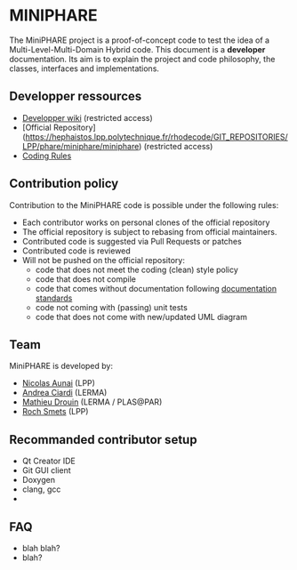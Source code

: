 
MINIPHARE
=========


The MiniPHARE project is a proof-of-concept code to test the idea of a Multi-Level-Multi-Domain Hybrid code.
This document is a **developer** documentation. Its aim is to explain the project and code philosophy, the classes, interfaces and implementations.


## Developper ressources

* [Developper wiki](https://hephaistos.lpp.polytechnique.fr/redmine/projects/hyb-par) (restricted access)
* [Official Repository] (https://hephaistos.lpp.polytechnique.fr/rhodecode/GIT_REPOSITORIES/LPP/phare/miniphare/miniphare) (restricted access)
* [Coding Rules](codingrules.md)


## Contribution policy

Contribution to the MiniPHARE code is possible under the following rules:

* Each contributor works on personal clones of the official repository
* The official repository is subject to rebasing from official maintainers.
* Contributed code is suggested via Pull Requests or patches
* Contributed code is reviewed
* Will not be pushed on the official repository:
    * code that does not meet the coding (clean) style policy
    * code that does not compile
    * code that comes without documentation following [documentation standards](docstandards.md)
    * code not coming with (passing) unit tests
    * code that does not come with new/updated UML diagram



## Team

MiniPHARE is developed by:

* [Nicolas Aunai](http://www.nicolasaunai.com) (LPP)
* [Andrea Ciardi](https://sites.google.com/site/andreaciardihomepage/home) (LERMA)
* [Mathieu Drouin](https://www.scholar.live/citations?user=RplJJEQAAAAJ&hl=en)  (LERMA / PLAS\@PAR)
* [Roch Smets](http://www.lpp.fr/-Roch-Smets,264-) (LPP)


## Recommanded contributor setup

* Qt Creator IDE
* Git GUI client
* Doxygen
* clang, gcc
* 


## FAQ

* blah blah?
* blah?


